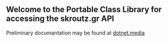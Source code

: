 ## Welcome to the Portable Class Library for accessing the skroutz.gr API

Preliminary documantation may be found at [dotnet.media](http://dotnet.media/)
